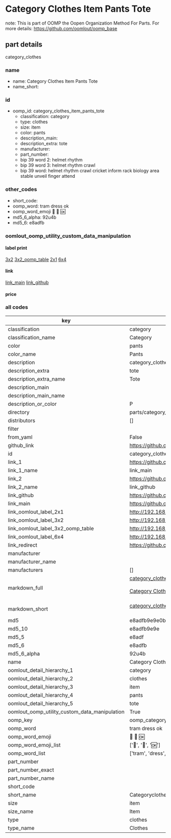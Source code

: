 # Category Clothes Item Pants Tote  

note: This is part of OOMP the Oopen Organization Method For Parts. For more details: https://github.com/oomlout/oomp_base

##  part details
  



category_clothes



### name
* name: Category Clothes Item Pants Tote
* name_short: 
### id
* oomp_id: category_clothes_item_pants_tote
  * classification: category
  * type: clothes
  * size: item
  * color: pants
  * description_main: 
  * description_extra: tote
  * manufacturer: 
  * part_number: 
  * bip 39 word 2: helmet rhythm
  * bip 39 word 3: helmet rhythm crawl
  * bip 39 word: helmet rhythm crawl cricket inform rack biology area stable unveil finger attend

### other_codes
* short_code: 
* oomp_word: tram dress ok
* oomp_word_emoji :tram: :dress: :ok:
* md5_6_alpha: 92u4b
* md5_6: e8adfb






### oomlout_oomp_utility_custom_data_manipulation
#### label print
[3x2](http://192.168.1.245:1112/?label=oomp%2092u4b)
[3x2_oomp_table](http://192.168.1.108:1112/?label=oomp%2092u4b)
[2x1](http://192.168.1.242:1112/?label=oomp%2092u4b)
[6x4](http://192.168.1.55:1112/?label=oomp%2092u4b)    

#### link

[link_main](https://github.com/oomlout/oomlout_oomp_version_1_messy/tree/main/parts/category_clothes_item_pants_tote) [link_github](https://github.com/oomlout/oomlout_oomp_version_1_messy/tree/main/parts/category_clothes_item_pants_tote)                             

#### price







### all codes 
| key | value |  
| --- | --- |  
| classification | category |  
| classification_name | Category |  
| color | pants |  
| color_name | Pants |  
| description | category_clothes |  
| description_extra | tote |  
| description_extra_name | Tote |  
| description_main |  |  
| description_main_name |  |  
| description_or_color | P  |  
| directory | parts/category_clothes_item_pants_tote |  
| distributors | [] |  
| filter |  |  
| from_yaml | False |  
| github_link | https://github.com/oomlout/oomlout_oomp_part_src/tree/main/parts/category_clothes_item_pants_tote |  
| id | category_clothes_item_pants_tote |  
| link_1 | https://github.com/oomlout/oomlout_oomp_version_1_messy/tree/main/parts/category_clothes_item_pants_tote |  
| link_1_name | link_main |  
| link_2 | https://github.com/oomlout/oomlout_oomp_version_1_messy/tree/main/parts/category_clothes_item_pants_tote |  
| link_2_name | link_github |  
| link_github | https://github.com/oomlout/oomlout_oomp_version_1_messy/tree/main/parts/category_clothes_item_pants_tote |  
| link_main | https://github.com/oomlout/oomlout_oomp_version_1_messy/tree/main/parts/category_clothes_item_pants_tote |  
| link_oomlout_label_2x1 | http://192.168.1.242:1112/?label=oomp%2092u4b |  
| link_oomlout_label_3x2 | http://192.168.1.245:1112/?label=oomp%2092u4b |  
| link_oomlout_label_3x2_oomp_table | http://192.168.1.108:1112/?label=oomp%2092u4b |  
| link_oomlout_label_6x4 | http://192.168.1.55:1112/?label=oomp%2092u4b |  
| link_redirect | https://github.com/oomlout/oomlout_oomp_version_1_messy/tree/main/parts/category_clothes_item_pants_tote |  
| manufacturer |  |  
| manufacturer_name |  |  
| manufacturers | [] |  
| markdown_full | [category_clothes_item_pants_tote](none)<br>[](none)<br>[Category Clothes Item Pants Tote](none)<br><br> |  
| markdown_short | [category_clothes_item_pants_tote](none)<br><br> |  
| md5 | e8adfb9e9e0b42cec239c336656e3357 |  
| md5_10 | e8adfb9e9e |  
| md5_5 | e8adf |  
| md5_6 | e8adfb |  
| md5_6_alpha | 92u4b |  
| name | Category Clothes Item Pants Tote |  
| oomlout_detail_hierarchy_1 | category |  
| oomlout_detail_hierarchy_2 | clothes |  
| oomlout_detail_hierarchy_3 | item |  
| oomlout_detail_hierarchy_4 | pants |  
| oomlout_detail_hierarchy_5 | tote |  
| oomlout_oomp_utility_custom_data_manipulation | True |  
| oomp_key | oomp_category_clothes_item_pants_tote |  
| oomp_word | tram dress ok |  
| oomp_word_emoji | :tram: :dress: :ok: |  
| oomp_word_emoji_list | [':tram:', ':dress:', ':ok:'] |  
| oomp_word_list | ['tram', 'dress', 'ok'] |  
| part_number |  |  
| part_number_exact |  |  
| part_number_name |  |  
| short_code |  |  
| short_name | Categoryclothes |  
| size | item |  
| size_name | Item |  
| type | clothes |  
| type_name | Clothes |  
